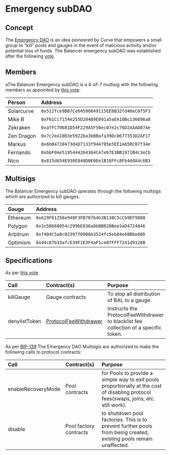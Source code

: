 # Emergency subDAO

## Concept
The [Emergency DAO](https://dao.curve.fi/emergencymembers) is an idea pioneered by Curve that empowers a small group to “kill” pools and gauges in the event of malicious activity and/or potential loss of funds. The Balancer emergency subDAO was established after the following [vote](https://vote.balancer.fi/#/proposal/0x63fab7ab9ef5b9579dabb82058b8ea309e39c766d435438b55fff8db7c1f69fd).

## Members
aThe Balancer Emergency subDAO is a 4-of-7 multisig with the following members as appointed by [this vote](https://forum.balancer.fi/t/form-the-emergency-subdao/3197):

| Person     | Address                                       |
|:-----------|:----------------------------------------------|
| Solarcurve | `0x512fce9B07Ce64590849115EE6B32fd40eC0f5F3`  |     
| Mike B     | `0xF01Cc7154e255D20489E091a5aEA10Bc136696a8`  |
| Zekraken   | `0xafFC70b81D54F229A5F50ec07e2c76D2AAAD07Ae`  |
| Zen Dragon | `0x7c2eA10D3e5922ba3bBBafa39Dc0677353D2AF17`  |
| Markus     | `0x6bB4720473d4D7133f944785e5EE1A650C07f34e`  | 
| Fernando   | `0xbbF0Ae5195444264364CA7eb7E3BB1971B4c3eCb`  |
| Nico       | `0x815d654E930E840D0E0Ee1B18FFc8Fb4ddA4c6B3`  |

## Multisigs
The Balancer Emergency subDAO operates through the following multsigs which are authorized to kill gauges.

| Gauge    | Address                                      |
|:---------|:---------------------------------------------|
| Ethereum | `0xA29F61256e948F3FB707b4b3B138C5cCb9EF9888` |
| Polygon  | `0x3c58668054c299bE836a0bBB028Bee3aD4724846` |
| Arbitrum | `0xf404C5a0c02397f0908A3524fc5eb84e68Bbe60D` |
| Optimism | `0xd4c87b33afcE39F1E3F4aF1ce8fFFF7241d9128B` |

## Specifications
As per [this vote](https://forum.balancer.fi/t/form-the-emergency-subdao/3197)   

| Call            | Contract(s)                                                                                      | Purpose                                                                                  |
|:----------------|:-------------------------------------------------------------------------------------------------|:-----------------------------------------------------------------------------------------|
| killGauge       | Gauge contracts                                                                                  | To stop all distribution of BAL to a gauge.                                              | 
| denylistToken   | [ProtocolFeeWithdrawer](https://etherscan.io/address/0x5ef4c5352882b10893b70DbcaA0C000965bd23c5) | Instructs the ProtocolFeeWithdrawer to blacklist fee collection of a specific token.     |

As per [BIP-139](https://forum.balancer.fi/t/bip-139-update-emergency-subdao-permissions/4174)
The Emergency DAO Multsigis are authorized to make the following calls to protocol contracts:

| Call               | Contract(s)            | Purpose                                                                                                                               |
|:-------------------|:-----------------------|:--------------------------------------------------------------------------------------------------------------------------------------|
| enableRecoveryMode | Pool contracts         | for Pools to provide a simple way to exit pools proportionally at the cost of disabling protocol fees(swaps, joins, etc. still work). |
| disable            | Pool factory contracts | to shutdown pool factories. This is to prevent further pools from being created, existing pools remain unaffected.                    |


